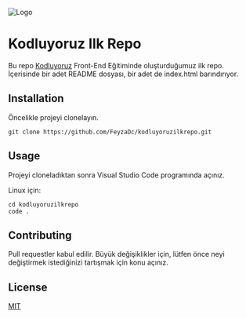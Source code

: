 ![Logo](https://cdn.sanity.io/images/9kdepi1d/production/65c832d202a503b15d99e628f4313782f3ef50db-300x62.png)

# Kodluyoruz Ilk Repo
Bu repo [Kodluyoruz](https://kodluyoruz.org/) Front-End Eğitiminde oluşturduğumuz ilk repo. İçerisinde bir adet README dosyası, bir adet de index.html barındırıyor.

## Installation
Öncelikle projeyi clonelayın.  
  
` git clone https://github.com/FeyzaDc/kodluyoruzilkrepo.git `

## Usage
Projeyi cloneladıktan sonra Visual Studio Code programında açınız.  
  
Linux için:  
  
` cd kodluyoruzilkrepo `  
`code . `

## Contributing
Pull requestler kabul edilir. Büyük değişiklikler için, lütfen önce neyi değiştirmek istediğinizi tartışmak için konu açınız.

## License
[MIT](https://github.com/FeyzaDc/kodluyoruzilkrepo/blob/main/LICENSE)
